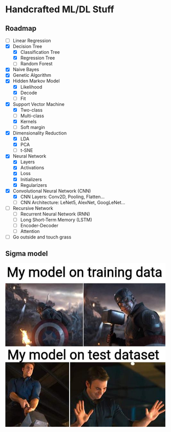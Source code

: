 # Handcrafted ML/DL Stuff

## Roadmap

- [ ] Linear Regression
- [x] Decision Tree
  - [x] Classification Tree
  - [x] Regression Tree
  - [ ] Random Forest
- [x] Naive Bayes
- [x] Genetic Algorithm
- [x] Hidden Markov Model
  - [x] Likelihood
  - [x] Decode
  - [ ] Fit
- [x] Support Vector Machine
  - [x] Two-class
  - [ ] Multi-class
  - [x] Kernels
  - [ ] Soft margin
- [x] Dimensionality Reduction
  - [x] LDA
  - [x] PCA
  - [ ] t-SNE
- [x] Neural Network
  - [x] Layers
  - [x] Activations
  - [x] Loss
  - [x] Initializers
  - [x] Regularizers
- [x] Convolutional Neural Network (CNN)
  - [x] CNN Layers: Conv2D, Pooling, Flatten...
  - [ ] CNN Architecture: LeNet5, AlexNet, GoogLeNet...
- [ ] Recursive Network
  - [ ] Recurrent Neural Network (RNN)
  - [ ] Long Short-Term Memory (LSTM)
  - [ ] Encoder-Decoder
  - [ ] Attention
- [ ] Go outside and touch grass

## Sigma model

![ML meme](./meme.jpeg)
